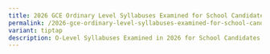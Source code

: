 ```yaml
---
title: 2026 GCE Ordinary Level Syllabuses Examined for School Candidates
permalink: /2026-gce-ordinary-level-syllabuses-examined-for-school-candidates/
variant: tiptap
description: O-Level Syllabuses Examined in 2026 for School Candidates
---
```

<p></p>